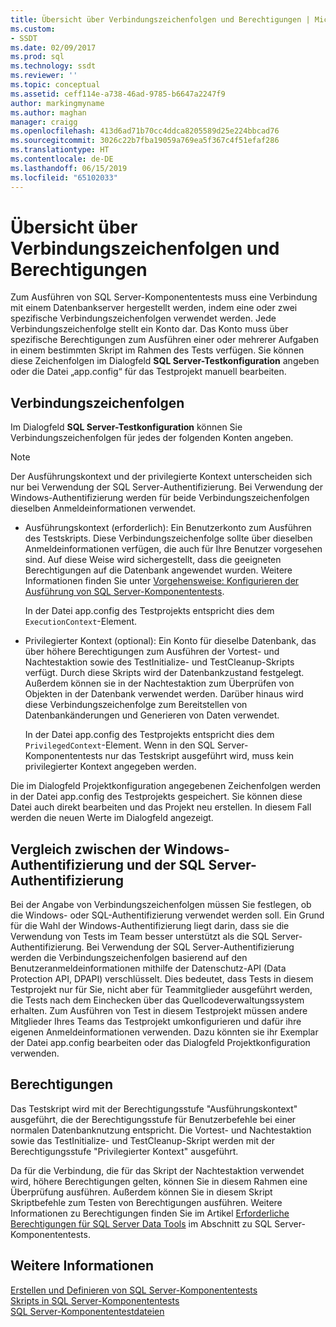 ```yaml
---
title: Übersicht über Verbindungszeichenfolgen und Berechtigungen | Microsoft-Dokumentation
ms.custom:
- SSDT
ms.date: 02/09/2017
ms.prod: sql
ms.technology: ssdt
ms.reviewer: ''
ms.topic: conceptual
ms.assetid: ceff114e-a738-46ad-9785-b6647a2247f9
author: markingmyname
ms.author: maghan
manager: craigg
ms.openlocfilehash: 413d6ad71b70cc4ddca8205589d25e224bbcad76
ms.sourcegitcommit: 3026c22b7fba19059a769ea5f367c4f51efaf286
ms.translationtype: HT
ms.contentlocale: de-DE
ms.lasthandoff: 06/15/2019
ms.locfileid: "65102033"
---
```

# <a name="overview-of-connection-strings-and-permissions"></a>Übersicht über Verbindungszeichenfolgen und Berechtigungen
Zum Ausführen von SQL Server-Komponententests muss eine Verbindung mit einem Datenbankserver hergestellt werden, indem eine oder zwei spezifische Verbindungszeichenfolgen verwendet werden. Jede Verbindungszeichenfolge stellt ein Konto dar. Das Konto muss über spezifische Berechtigungen zum Ausführen einer oder mehrerer Aufgaben in einem bestimmten Skript im Rahmen des Tests verfügen. Sie können diese Zeichenfolgen im Dialogfeld **SQL Server-Testkonfiguration** angeben oder die Datei „app.config“ für das Testprojekt manuell bearbeiten.  
  
## <a name="connection-strings"></a>Verbindungszeichenfolgen  
Im Dialogfeld **SQL Server-Testkonfiguration** können Sie Verbindungszeichenfolgen für jedes der folgenden Konten angeben.  
  
> [!NOTE]  
> Der Ausführungskontext und der privilegierte Kontext unterscheiden sich nur bei Verwendung der SQL Server-Authentifizierung. Bei Verwendung der Windows-Authentifizierung werden für beide Verbindungszeichenfolgen dieselben Anmeldeinformationen verwendet.  
  
-   Ausführungskontext (erforderlich): Ein Benutzerkonto zum Ausführen des Testskripts. Diese Verbindungszeichenfolge sollte über dieselben Anmeldeinformationen verfügen, die auch für Ihre Benutzer vorgesehen sind. Auf diese Weise wird sichergestellt, dass die geeigneten Berechtigungen auf die Datenbank angewendet wurden. Weitere Informationen finden Sie unter [Vorgehensweise: Konfigurieren der Ausführung von SQL Server-Komponententests](../ssdt/how-to-configure-sql-server-unit-test-execution.md).  
  
    In der Datei app.config des Testprojekts entspricht dies dem `ExecutionContext`-Element.  
  
-   Privilegierter Kontext (optional): Ein Konto für dieselbe Datenbank, das über höhere Berechtigungen zum Ausführen der Vortest- und Nachtestaktion sowie des TestInitialize- und TestCleanup-Skripts verfügt. Durch diese Skripts wird der Datenbankzustand festgelegt. Außerdem können sie in der Nachtestaktion zum Überprüfen von Objekten in der Datenbank verwendet werden. Darüber hinaus wird diese Verbindungszeichenfolge zum Bereitstellen von Datenbankänderungen und Generieren von Daten verwendet.  
  
    In der Datei app.config des Testprojekts entspricht dies dem `PrivilegedContext`-Element. Wenn in den SQL Server-Komponententests nur das Testskript ausgeführt wird, muss kein privilegierter Kontext angegeben werden.  
  
Die im Dialogfeld Projektkonfiguration angegebenen Zeichenfolgen werden in der Datei app.config des Testprojekts gespeichert. Sie können diese Datei auch direkt bearbeiten und das Projekt neu erstellen. In diesem Fall werden die neuen Werte im Dialogfeld angezeigt.  
  
## <a name="windows-authentication-versus-sql-server-authentication"></a>Vergleich zwischen der Windows-Authentifizierung und der SQL Server-Authentifizierung  
Bei der Angabe von Verbindungszeichenfolgen müssen Sie festlegen, ob die Windows- oder SQL-Authentifizierung verwendet werden soll. Ein Grund für die Wahl der Windows-Authentifizierung liegt darin, dass sie die Verwendung von Tests im Team besser unterstützt als die SQL Server-Authentifizierung. Bei Verwendung der SQL Server-Authentifizierung werden die Verbindungszeichenfolgen basierend auf den Benutzeranmeldeinformationen mithilfe der Datenschutz-API (Data Protection API, DPAPI) verschlüsselt. Dies bedeutet, dass Tests in diesem Testprojekt nur für Sie, nicht aber für Teammitglieder ausgeführt werden, die Tests nach dem Einchecken über das Quellcodeverwaltungssystem erhalten. Zum Ausführen von Test in diesem Testprojekt müssen andere Mitglieder Ihres Teams das Testprojekt umkonfigurieren und dafür ihre eigenen Anmeldeinformationen verwenden. Dazu könnten sie ihr Exemplar der Datei app.config bearbeiten oder das Dialogfeld Projektkonfiguration verwenden.  
  
## <a name="permissions"></a>Berechtigungen  
Das Testskript wird mit der Berechtigungsstufe "Ausführungskontext" ausgeführt, die der Berechtigungsstufe für Benutzerbefehle bei einer normalen Datenbanknutzung entspricht. Die Vortest- und Nachtestaktion sowie das TestInitialize- und TestCleanup-Skript werden mit der Berechtigungsstufe "Privilegierter Kontext" ausgeführt.  
  
Da für die Verbindung, die für das Skript der Nachtestaktion verwendet wird, höhere Berechtigungen gelten, können Sie in diesem Rahmen eine Überprüfung ausführen. Außerdem können Sie in diesem Skript Skriptbefehle zum Testen von Berechtigungen ausführen. Weitere Informationen zu Berechtigungen finden Sie im Artikel [Erforderliche Berechtigungen für SQL Server Data Tools](../ssdt/required-permissions-for-sql-server-data-tools.md) im Abschnitt zu SQL Server-Komponententests.  
  
## <a name="see-also"></a>Weitere Informationen  
[Erstellen und Definieren von SQL Server-Komponententests](../ssdt/creating-and-defining-sql-server-unit-tests.md)  
[Skripts in SQL Server-Komponententests](../ssdt/scripts-in-sql-server-unit-tests.md)  
[SQL Server-Komponententestdateien](../ssdt/sql-server-unit-test-files.md)  
  

